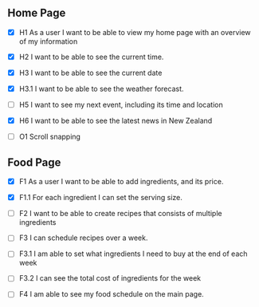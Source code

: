 ## Home Page

- [x] H1 As a user I want to be able to view my home page with an overview of my information
- [x] H2 I want to be able to see the current time.
- [x] H3 I want to be able to see the current date
- [x] H3.1 I want to be able to see the weather forecast.
- [ ] H5 I want to see my next event, including its time and location
- [x] H6 I want to be able to see the latest news in New Zealand

- [ ] O1 Scroll snapping

## Food Page

- [x] F1 As a user I want to be able to add ingredients, and its price.
- [x] F1.1 For each ingredient I can set the serving size.
- [ ] F2 I want to be able to create recipes that consists of multiple ingredients
- [ ] F3 I can schedule recipes over a week.
- [ ] F3.1 I am able to set what ingredients I need to buy at the end of each week
- [ ] F3.2 I can see the total cost of ingredients for the week
- [ ] F4 I am able to see my food schedule on the main page.

